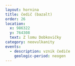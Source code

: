 ```yaml
---
layout: hornina
title: čedič (bazalt)
order: 26
location:
  x: 986322
  y: 764308
  text: Z lomu Dobkovičky
category: neovulkanity
events:
  - description: vznik čediče
    geologic-period: neogen
---
```


